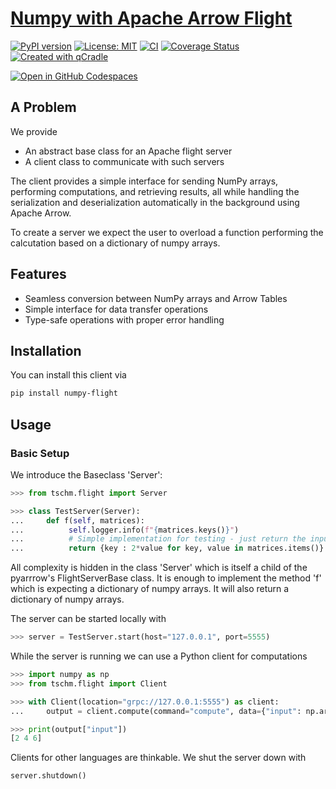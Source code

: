 # [Numpy with Apache Arrow Flight](https://tschm.github.io/numpy-flight/book)

[![PyPI version](https://badge.fury.io/py/numpy-flight.svg)](https://badge.fury.io/py/numpy-flight)
[![License: MIT](https://img.shields.io/badge/License-MIT-yellow.svg)](LICENSE.txt)
[![CI](https://github.com/tschm/numpy-flight/actions/workflows/ci.yml/badge.svg)](https://github.com/tschm/numpy-flight/actions/workflows/ci.yml)
[![Coverage Status](https://coveralls.io/repos/github/tschm/numpy-flight/badge.svg?branch=main)](https://coveralls.io/github/tschm/numpy-flight?branch=main)
[![Created with qCradle](https://img.shields.io/badge/Created%20with-qCradle-blue?style=flat-square)](https://github.com/tschm/package)

[![Open in GitHub Codespaces](https://github.com/codespaces/badge.svg)](https://codespaces.new/tschm/numpy-flight)

## A Problem

We provide

- An abstract base class for an Apache flight server
- A client class to communicate with such servers

The client provides a simple interface for sending NumPy arrays,
performing computations, and retrieving results, all while handling
the serialization and deserialization automatically in the background
using Apache Arrow.

To create a server we expect the user to overload a function performing
the calcutation based on a dictionary of numpy arrays.

## Features

- Seamless conversion between NumPy arrays and Arrow Tables
- Simple interface for data transfer operations
- Type-safe operations with proper error handling

## Installation

You can install this client via

```bash
pip install numpy-flight
```

## Usage

### Basic Setup

We introduce the Baseclass 'Server':

```python
>>> from tschm.flight import Server

>>> class TestServer(Server):
...     def f(self, matrices):
...          self.logger.info(f"{matrices.keys()}")
...          # Simple implementation for testing - just return the input
...          return {key : 2*value for key, value in matrices.items()}
```

All complexity is hidden in the class 'Server' which is itself a child
of the pyarrrow's FlightServerBase class. It is enough to implement
the method 'f' which is expecting a dictionary of numpy arrays. It will
also return a dictionary of numpy arrays.

The server can be started locally with

```python
>>> server = TestServer.start(host="127.0.0.1", port=5555)
```

While the server is running we can use a Python client for computations

```python
>>> import numpy as np
>>> from tschm.flight import Client

>>> with Client(location="grpc://127.0.0.1:5555") as client:
...     output = client.compute(command="compute", data={"input": np.array([1,2,3])})

>>> print(output["input"])
[2 4 6]

```

Clients for other languages are thinkable.
We shut the server down with

```python
server.shutdown()
```
